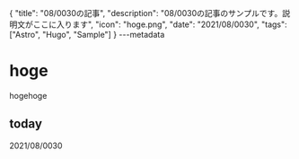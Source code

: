 {
  "title": "08/0030の記事",
  "description": "08/0030の記事のサンプルです。説明文がここに入ります",
  "icon": "hoge.png",
  "date": "2021/08/0030",
  "tags": ["Astro", "Hugo", "Sample"]
}
---metadata

# hoge
hogehoge

## today
2021/08/0030